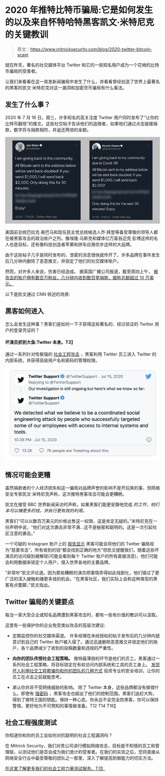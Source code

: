 # 2020 年推特比特币骗局:它是如何发生的以及来自怀特哈特黑客凯文·米特尼克的关键教训

> 原文：<https://www.mitnicksecurity.com/blog/2020-twitter-bitcoin-scam>

就在昨天，著名的社交媒体平台 Twitter 和它的一些知名用户成为一个花哨的比特币骗局的受害者。

让我们来看看在这一突发新闻骗局中发生了什么，并看看曾经创造了世界上最著名的黑客的凯文·米特尼克对这一漏洞和加密货币骗局有什么看法。

## 发生了什么事？

2020 年 7 月 16 日，周三，许多知名的高关注度 Twitter 用户同时发布了“让你的比特币翻倍”的推文。这些社交帖子告诉他们的追随者，如果他们通过点击链接捐款，数字将与捐款相符，并返还两倍的金额。

![Kevin CNN ](img/66accdaf475e7963cf18374de6b7451d.png)

美国前总统巴拉克·奥巴马和现任民主党总统候选人乔·拜登等备受尊敬的领导人都在被黑客攻击的政治账户之列。像埃隆·马斯克和媒体亿万富翁迈克·彭博这样的名人也是目标，还有像科技创造者苹果和拼车应用优步这样的大品牌。

由于这些帖子几乎是同时发布的，泄密的消息很快就传开了。许多品牌在事件发生后几分钟内删除了恶意推文，并锁定了他们的社交媒体账户。

然而，对许多人来说，伤害已经造成。 据英国广播公司报道，截至周四上午， [被攻击的账户拥有数百万粉丝，几分钟内收到数百笔捐款，据称总额超过 10 万美元。](https://www.bbc.com/news/technology-53425822)

以下是凯文通过 CNN 转述的场景:

## 黑客如何进入

怎么会发生这种事？黑客们是如何一下子获得这些著名的、经过验证的 Twitter 用户的登录凭证的？

#### **坏演员抓到大鱼:Twitter 本身。T3】**

通过一系列针对性极强的 [社会工程攻击](https://www.mitnicksecurity.com/blog/social-engineering-attacks) ，黑客利用 Twitter 员工进入 Twitter 的内部系统，并获得高级用户名和密码的管理权限。

![Twitter support screenshot](img/1fb3c6449bdefaad1f3eda13c45e04a1.png)

## 情况可能会更糟

虽然捐款者的个人经济损失和这一骗局对品牌声誉的影响不是开玩笑的事，但网络安全专家凯文·米特尼克声称，这次推特黑客攻击可能会更糟糕。

凯文在接受 BBC 世界新闻采访时声称，如果黑客们能更安静地完成 *的工作，他们本可以赚更多的钱，并执行更有效的利用。*

黑客们“可以以数百万美元的价格出售这一权限，这是肯定无疑的。”米特尼克在一份声明中说，“他们对这次袭击非常不满…这不是秘密和聪明的。这是一次引起社区注意的袭击。”

一个可疑的 Instagram 账户上的 [报告显示](https://www.bbc.com/news/technology-53425822) 黑客可能会将他们的 Twitter 骗局视为“慈善攻击”，所有收到的钱“都会找到正确的地方”但凯文提醒我们，随着这些坏演员的访问级别被解锁(可能会看到每个 Twitter 账户的所有直接消息)，他们可能会利用数据来锁定个人用户，侵入世界各地的主要品牌。

“非常吵”凯文评论道。因为那些糟糕的演员把事情弄得如此戏剧化，他们错过了更广泛的深入接触和赚更多钱的机会。“在黑客社区，我们实际上会称这种类型的黑客有点蹩脚，”凯文指出。

## Twitter 骗局的关键要点

每当一家大型企业或知名品牌遭到黑客攻击时，都有一些有价值的教训可以汲取。

这里有一些保护你的企业免受类似攻击的高层次建议:

*   定期监控你的社交媒体渠道。 许多经理在未经授权的帖子发布后的几分钟内就意识到自己的 Twitter 账户被入侵了。通过迅速删除恶意推文并锁定他们的账户，各个品牌减少了收到的投稿数量和违规的严重性。  
*   **向你的团队传授社会工程策略。** 推特最薄弱的环节是他们的员工。黑客通过一系列社会工程策略，将目标锁定在有权访问内部系统和工具的员工身上。 [发现坏人利用社交工程欺骗你和你的团队的几种方式](https://www.mitnicksecurity.com/blog/ways-hackers-use-social-engineering-to-trick-your-employees) 投资专业的安全培训，让你的员工在点击之前就能思考。  

*   承认你并非不受网络威胁的影响。 除了 Twitter 本身，这些品牌都没有做错什么。即使有 [强密码](https://www.mitnicksecurity.com/blog/8-password-security-tips-from-kevin-mitnick-for-better-login-protection) ，黑客攻击也超出了他们的控制范围。黑客们追赶大狗，得到了推特王国的钥匙。保持一种心态，你永远不会完全防黑客，你可以保持警惕，更好地为不可预知的事情做准备。T12
    T14
    T16】

## 社会工程强度测试

你知道你和你的员工会如何对抗聪明的社会工程漏洞吗？

在 Mitnick Security，我们对贵公司进行模拟网络攻击，目标是不知情的员工和管理层，以测试他们是否会成为我们诡计的受害者。在我们的实验之后，您将直接从网络安全行业中最受尊敬的团队之一那里，深入了解提高防御能力的切实方法。

[在这里了解更多我们的社会工程力量测试服务。T3】](https://www.mitnicksecurity.com/social-engineering-strength-testing)